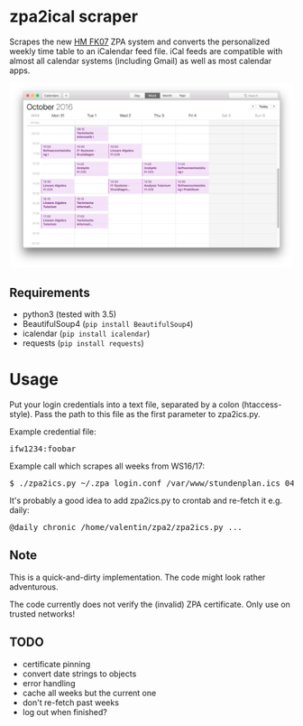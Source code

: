 # zpa2ical scraper

Scrapes the new [HM FK07](http://www.cs.hm.edu/) ZPA system and converts
the personalized weekly time table to an iCalendar feed file.  iCal
feeds are compatible with almost all calendar systems (including Gmail)
as well as most calendar apps.

![Calendar view example](/ical.png)

## Requirements

* python3 (tested with 3.5)
* BeautifulSoup4 (`pip install BeautifulSoup4`)
* icalendar (`pip install icalendar`)
* requests (`pip install requests`)

# Usage
Put your login credentials into a text file, separated by a colon
(htaccess-style). Pass the path to this file as the first parameter to
zpa2ics.py.

Example credential file:

<pre>ifw1234:foobar</pre>

Example call which scrapes all weeks from WS16/17:

<pre>$ ./zpa2ics.py ~/.zpa_login.conf /var/www/stundenplan.ics 04.10.2016 01.02.2017</pre>

It's probably a good idea to add zpa2ics.py to crontab and re-fetch it e.g. daily:

<pre>@daily chronic /home/valentin/zpa2/zpa2ics.py ...</pre>

## Note
This is a quick-and-dirty implementation. The code might look rather adventurous.

The code currently does not verify the (invalid) ZPA certificate. Only use
on trusted networks!

## TODO
- certificate pinning
- convert date strings to objects
- error handling
- cache all weeks but the current one
- don't re-fetch past weeks
- log out when finished?
